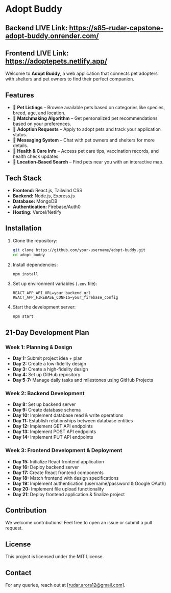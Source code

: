 # Adopt Buddy

## Backend LIVE Link: https://s85-rudar-capstone-adopt-buddy.onrender.com/
## Frontend LIVE Link: https://adoptepets.netlify.app/
Welcome to **Adopt Buddy**, a web application that connects pet adopters with shelters and pet owners to find their perfect companion. 

## Features
- 🐾 **Pet Listings** – Browse available pets based on categories like species, breed, age, and location.
- 💖 **Matchmaking Algorithm** – Get personalized pet recommendations based on your preferences.
- 🏡 **Adoption Requests** – Apply to adopt pets and track your application status.
- 📩 **Messaging System** – Chat with pet owners and shelters for more details.
- 🏥 **Health & Care Info** – Access pet care tips, vaccination records, and health check updates.
- 📍 **Location-Based Search** – Find pets near you with an interactive map.

## Tech Stack
- **Frontend:** React.js, Tailwind CSS
- **Backend:** Node.js, Express.js
- **Database:** MongoDB
- **Authentication:** Firebase/Auth0
- **Hosting:** Vercel/Netlify

## Installation

1. Clone the repository:
   ```sh
   git clone https://github.com/your-username/adopt-buddy.git
   cd adopt-buddy
   ```
2. Install dependencies:
   ```sh
   npm install
   ```
3. Set up environment variables (`.env` file):
   ```env
   REACT_APP_API_URL=your_backend_url
   REACT_APP_FIREBASE_CONFIG=your_firebase_config
   ```
4. Start the development server:
   ```sh
   npm start
   ```

## 21-Day Development Plan

### **Week 1: Planning & Design**
- **Day 1:** Submit project idea + plan
- **Day 2:** Create a low-fidelity design
- **Day 3:** Create a high-fidelity design
- **Day 4:** Set up GitHub repository
- **Day 5-7:** Manage daily tasks and milestones using GitHub Projects

### **Week 2: Backend Development**
- **Day 8:** Set up backend server
- **Day 9:** Create database schema
- **Day 10:** Implement database read & write operations
- **Day 11:** Establish relationships between database entities
- **Day 12:** Implement GET API endpoints
- **Day 13:** Implement POST API endpoints
- **Day 14:** Implement PUT API endpoints

### **Week 3: Frontend Development & Deployment**
- **Day 15:** Initialize React frontend application
- **Day 16:** Deploy backend server
- **Day 17:** Create React frontend components
- **Day 18:** Match frontend with design specifications
- **Day 19:** Implement authentication (username/password & Google OAuth)
- **Day 20:** Implement file upload functionality
- **Day 21:** Deploy frontend application & finalize project

## Contribution
We welcome contributions! Feel free to open an issue or submit a pull request.

## License
This project is licensed under the MIT License.

## Contact
For any queries, reach out at [rudar.arora12@gmail.com].

